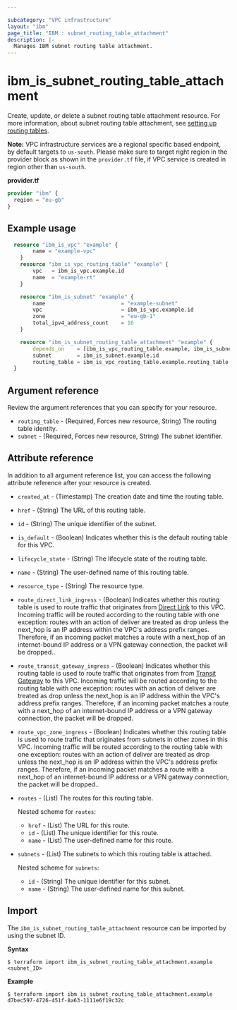 ```yaml
---

subcategory: "VPC infrastructure"
layout: "ibm"
page_title: "IBM : subnet_routing_table_attachment"
description: |-
  Manages IBM subnet routing table attachment.
---
```


# ibm_is_subnet_routing_table_attachment
Create, update, or delete a subnet routing table attachment resource. For more information, about subnet routing table attachment, see [setting up routing tables](https://cloud.ibm.com/docs/vpc?topic=vpc-using-acls).

**Note:** 
VPC infrastructure services are a regional specific based endpoint, by default targets to `us-south`. Please make sure to target right region in the provider block as shown in the `provider.tf` file, if VPC service is created in region other than `us-south`.

**provider.tf**

```terraform
provider "ibm" {
  region = "eu-gb"
}
```

## Example usage

```terraform
  resource "ibm_is_vpc" "example" {
		name = "example-vpc"
	}
	resource "ibm_is_vpc_routing_table" "example" {
		vpc   = ibm_is_vpc.example.id
		name  = "example-rt"
	}

	resource "ibm_is_subnet" "example" {
		name                        = "example-subnet"
		vpc                         = ibm_is_vpc.example.id
		zone                        = "eu-gb-1"
		total_ipv4_address_count    = 16
	}

	resource "ibm_is_subnet_routing_table_attachment" "example" {
		depends_on    = [ibm_is_vpc_routing_table.example, ibm_is_subnet.example]
		subnet        = ibm_is_subnet.example.id
		routing_table = ibm_is_vpc_routing_table.example.routing_table
  }

```
## Argument reference
Review the argument references that you can specify for your resource. 

- `routing_table` - (Required, Forces new resource, String) The routing table identity.
- `subnet` - (Required, Forces new resource, String) The subnet identifier.


## Attribute reference
In addition to all argument reference list, you can access the following attribute reference after your resource is created.

- `created_at` - (Timestamp) The creation date and time the routing table.
- `href` - (String) The URL of this routing table.
- `id` - (String) The unique identifier of the subnet.
- `is_default` - (Boolean) Indicates whether this is the default routing table for this VPC.
- `lifecycle_state` - (String) The lifecycle state of the routing table.
- `name` - (String) The user-defined name of this routing table.
- `resource_type` - (String) The resource type.
- `route_direct_link_ingress` - (Boolean) Indicates whether this routing table is used to route traffic that originates from [Direct Link](https://cloud.ibm.com/docs/dl/) to this VPC. Incoming traffic will be routed according to the routing table with one exception: routes with an action of deliver are treated as drop unless the next_hop is an IP address within the VPC's address prefix ranges. Therefore, if an incoming packet matches a route with a next_hop of an internet-bound IP address or a VPN gateway connection, the packet will be dropped..
- `route_transit_gateway_ingress` - (Boolean) Indicates whether this routing table is used to route traffic that originates from from [Transit Gateway](https://cloud.ibm.com/cloud/transit-gateway/) to this VPC.
Incoming traffic will be routed according to the routing table with one exception: routes with an action of deliver are treated as drop unless the next_hop is an IP address within the VPC's address prefix ranges. Therefore, if an incoming packet matches a route with a next_hop of an internet-bound IP address or a VPN gateway connection, the packet will be dropped.
- `route_vpc_zone_ingress` - (Boolean) Indicates whether this routing table is used to route traffic that originates from subnets in other zones in this VPC. Incoming traffic will be routed according to the routing table with one exception: routes with an action of deliver are treated as drop unless the next_hop is an IP address within the VPC's address prefix ranges. Therefore, if an incoming packet matches a route with a next_hop of an internet-bound IP address or a VPN gateway connection, the packet will be dropped..
- `routes` - (List) The routes for this routing table.
	
  Nested scheme for `routes`:
  - `href` - (List) The URL for this route.
  - `id` - (List) The unique identifier for this route.
  - `name` - (List) The user-defined name for this route.

- `subnets` - (List) The subnets to which this routing table is attached.

  Nested scheme for `subnets`:
	- `id` - (String) The unique identifier for this subnet.
	- `name` - (String) The user-defined name for this subnet.


## Import
The `ibm_is_subnet_routing_table_attachment` resource can be imported by using the subnet ID. 

**Syntax**

```
$ terraform import ibm_is_subnet_routing_table_attachment.example <subnet_ID>
```

**Example**

```
$ terraform import ibm_is_subnet_routing_table_attachment.example d7bec597-4726-451f-8a63-1111e6f19c32c
```
